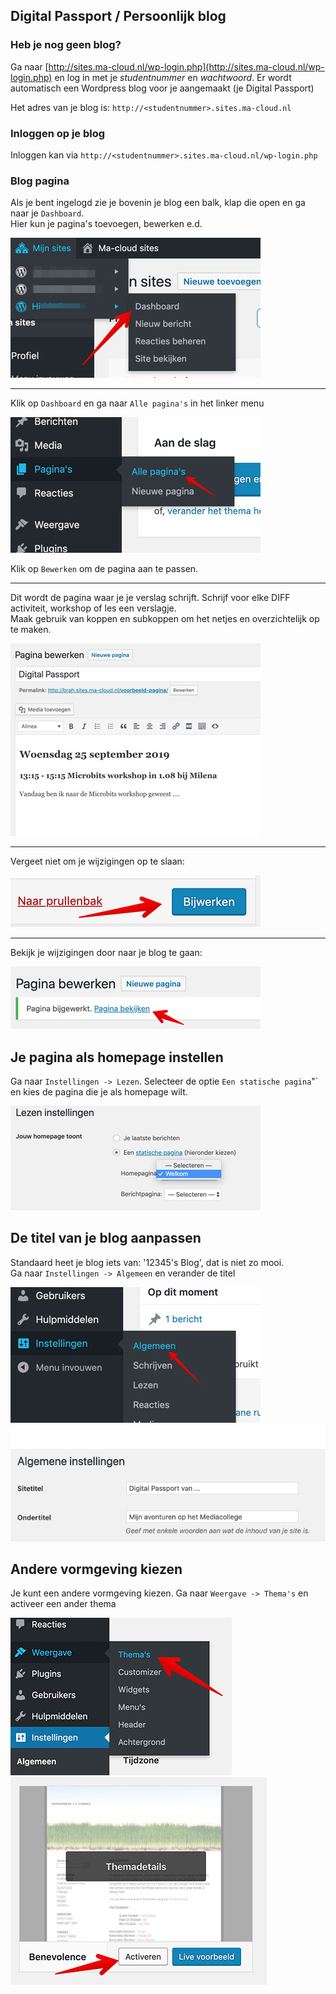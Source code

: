 ## Digital Passport / Persoonlijk blog

### Heb je nog geen blog?

Ga naar [http://sites.ma-cloud.nl/wp-login.php](http://sites.ma-cloud.nl/wp-login.php) en log in met je *studentnummer* en *wachtwoord*. Er wordt automatisch een Wordpress blog voor je aangemaakt (je Digital Passport)
  
Het adres van je blog is: `http://<studentnummer>.sites.ma-cloud.nl`

### Inloggen op je blog
Inloggen kan via `http://<studentnummer>.sites.ma-cloud.nl/wp-login.php`

### Blog pagina
Als je bent ingelogd zie je bovenin je blog een balk, klap die open en ga naar je `Dashboard`.  
Hier kun je pagina's toevoegen, bewerken e.d.

![Wordpress Dashboard](images/menu-dashboard.jpg)

---

Klik op `Dashboard` en ga naar `Alle pagina's` in het linker menu

![Pagina's](images/menu-paginas-01.jpg)

Klik op `Bewerken` om de pagina aan te passen.

---

Dit wordt de pagina waar je je verslag schrijft. Schrijf voor elke DIFF activiteit, workshop of les een verslagje.  
Maak gebruik van koppen en subkoppen om het netjes en overzichtelijk op te maken.

![Pagina bewerken](images/page-editor-01.jpg)

---

Vergeet niet om je wijzigingen op te slaan:

![Opslaan](images/save.jpg)

---

Bekijk je wijzigingen door naar je blog te gaan:

![Bekijk](images/view-page.jpg)

## Je pagina als homepage instellen

Ga naar `Instellingen -> Lezen`. Selecteer de optie `Een statische pagina`"` en kies de pagina die je als homepage wilt.

![Homepage instellen](images/homepage-kiezen.jpg) 

## De titel van je blog aanpassen
Standaard heet je blog iets van: '12345's Blog', dat is niet zo mooi.  
Ga naar `Instellingen -> Algemeen`  en verander de titel

![Blog titel](images/blog-titel.jpg) 
![Blog titel](images/site-titel.jpg)

## Andere vormgeving kiezen
Je kunt een andere vormgeving kiezen. Ga naar `Weergave -> Thema's` en activeer een ander thema

![Thema kiezen 01](images/thema-kiezen-01.jpg) 
![Thema kiezen 02](images/thema-kiezen-02.jpg)
 